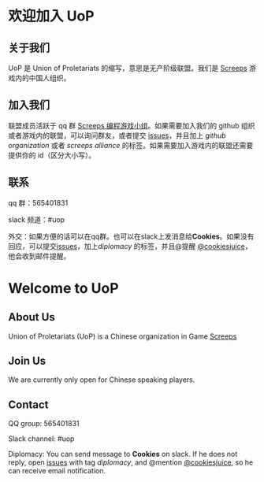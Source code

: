 # 欢迎加入 UoP

## 关于我们

UoP 是 Union of Proletariats 的缩写，意思是无产阶级联盟。我们是 [Screeps](https://screeps.com) 游戏内的中国人组织。

## 加入我们

联盟成员活跃于 qq 群 [Screeps 编程游戏小组](https://shang.qq.com/wpa/qunwpa?idkey=8d9a9245519f3ecc94b23fbdada6d6479d8a3330071e0d44f372bb63a372a083)。如果需要加入我们的 github 组织或者游戏内的联盟，可以询问群友，或者提交 [issues](https://github.com/UoP-screeps/index/issues)，并且加上 *github organization* 或者 *screeps alliance* 的标签。如果需要加入游戏内的联盟还需要提供你的 id（区分大小写）。

## 联系

qq 群：565401831

slack 频道：#uop

外交：如果方便的话可以在qq群。也可以在slack上发消息给**Cookies**。如果没有回应，可以提交[issues](https://github.com/UoP-screeps/index/issues)，加上*diplomacy* 的标签，并且@提醒 [@cookiesjuice](https://github.com/cookiesjuice)，他会收到邮件提醒。

# Welcome to UoP

## About Us

Union of Proletariats (UoP) is a Chinese organization in Game [Screeps](https://screeps.com)

## Join Us

We are currently only open for Chinese speaking players.

## Contact

QQ group: 565401831

Slack channel: #uop

Diplomacy: You can send message to **Cookies** on slack. If he does not reply, open [issues](https://github.com/UoP-screeps/index/issues) with tag *diplomacy*, and @mention [@cookiesjuice](https://github.com/cookiesjuice), so he can receive email notification.
